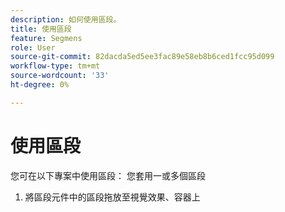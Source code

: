 ```yaml
---
description: 如何使用區段。
title: 使用區段
feature: Segmens
role: User
source-git-commit: 82dacda5ed5ee3fac89e58eb8b6ced1fcc95d099
workflow-type: tm+mt
source-wordcount: '33'
ht-degree: 0%

---
```


# 使用區段

您可在以下專案中使用區段：
您套用一或多個區段

1. 將區段元件中的區段拖放至視覺效果、容器上